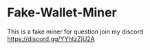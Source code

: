 # Fake-Wallet-Miner
This is a fake miner
for question join my discord https://discord.gg/YYhtzZjU2A
